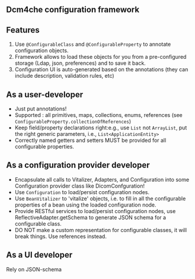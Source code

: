 Dcm4che configuration framework
----------------------------

Features
--------

1. Use `@ConfigurableClass` and `@ConfigurableProperty` to annotate configuration objects.
2. Framework allows to load these objects for you from a pre-configured storage (Ldap, json, preferences) and to save it back.
3. Configuration UI is auto-generated based on the annotations (they can include description, validation rules, etc)

As a user-developer
--------------------
- Just put annotations!
- Supported : all primitives, maps, collections, enums, references (see `ConfigurableProperty.collectionOfReferences`)
- Keep field/property declarations right:e.g., use `List` not `ArrayList`, put the right generic parameters, i.e., `List<ApplicationEntity>`
- Correctly named getters and setters MUST be provided for all configurable properties.


As a configuration provider developer
-------------------------------------
- Encapsulate all calls to Vitalizer, Adapters, and Configuration into some Configuration provider class like DicomConfguration!
- Use `Configuration` to load/persist configuration nodes.
- Use `BeanVitalizer` to 'vitalize' objects, i.e. to fill in all the configurable properties of a bean using the loaded configuration node.
- Provide RESTful services to load/persist configuration nodes, use ReflectiveAdapter.getSchema to generate JSON schema for a configurable class.
- DO NOT make a custom representation for configurable classes, it will break things. Use references instead.



As a UI developer
-----------------
Rely on JSON-schema
